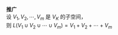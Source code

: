 **推广**  
设 $V_1,V_2,\cdots,V_m$ 是 $V_K$ 的子空间，  
则 $L(V_1\cup V_2\cup\cdots\cup V_m)  
=V_1+V_2+\cdots+V_m$  
  
